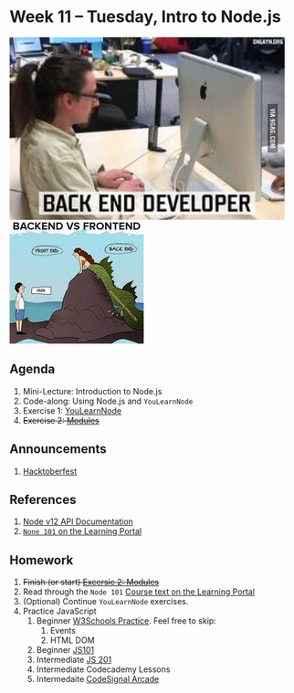 # Week 11 – Tuesday, Intro to Node.js 

![Backend Dev does it wrong](./frontend1.jpg)
![The ugly truth of backend development](./frontend2.jpeg)

## Agenda
1. Mini-Lecture: Introduction to Node.js
1. Code-along: Using Node.js and `YouLearnNode`
1. Exercise 1: [YouLearnNode](https://github.com/workshopper/learnyounode)
1. ~~Exercise 2: [Modules](../class/exercise2/README.md)~~

## Announcements
1. [Hacktoberfest](https://hacktoberfest.digitalocean.com) 


## References
1. [Node v12 API Documentation](https://nodejs.org/dist/latest-v12.x/docs/api/)
1. [`None 101` on the Learning Portal](https://learn.digitalcrafts.com/flex/lessons/back-end-foundations/node-101/#learning-objectives)

## Homework
1. ~~Finish (or start) [Excersie 2: Modules](../class/exercise2/README.md)~~
1. Read through the `Node 101` [Course text on the Learning Portal](https://learn.digitalcrafts.com/flex/lessons/back-end-foundations/node-101/#learning-objectives)
1. (Optional) Continue `YouLearnNode` exercises.
1. Practice JavaScript
    1. Beginner [W3Schools Practice](https://www.w3schools.com/js/exercise_js.asp?filename=exercise_js_array_methods1). Feel free to skip:
        1. Events
        1. HTML DOM
    1. Beginner [JS101](https://github.com/adamszaruga/js101)
    1. Intermediate [JS 201](https://github.com/oakmac/js201)
    1. Intermediate Codecademy Lessons
    1. Intermedaite [CodeSignal Arcade](https://app.codesignal.com/arcade)
